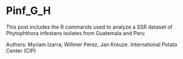 # Pinf_G_H
This post includes the R commands used to analyze a SSR dataset of Phytophthora infestans isolates from Guatemala and Peru

Authors: Myriam Izarra, Willmer Perez, Jan Kreuze. International Potato Center (CIP)
